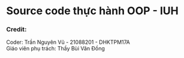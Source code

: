 # Source code thực hành OOP - IUH
### Credit:
Coder: Trần Nguyên Vũ - 21088201 - DHKTPM17A  
Giáo viên phụ trách: Thầy Bùi Văn Đồng
